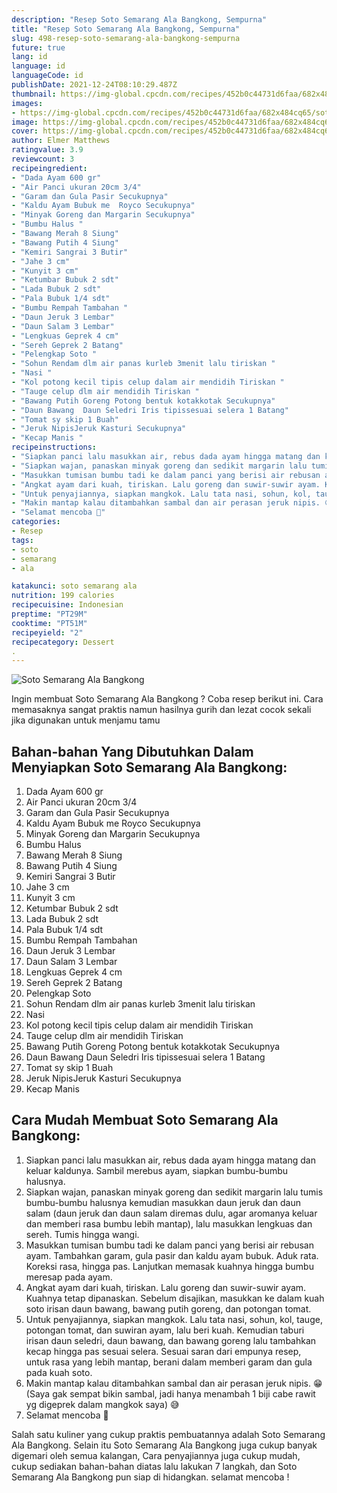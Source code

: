 ```yaml
---
description: "Resep Soto Semarang Ala Bangkong, Sempurna"
title: "Resep Soto Semarang Ala Bangkong, Sempurna"
slug: 498-resep-soto-semarang-ala-bangkong-sempurna
future: true
lang: id
language: id
languageCode: id
publishDate: 2021-12-24T08:10:29.487Z 
thumbnail: https://img-global.cpcdn.com/recipes/452b0c44731d6faa/682x484cq65/soto-semarang-ala-bangkong-foto-resep-utama.png
images:
- https://img-global.cpcdn.com/recipes/452b0c44731d6faa/682x484cq65/soto-semarang-ala-bangkong-foto-resep-utama.png
image: https://img-global.cpcdn.com/recipes/452b0c44731d6faa/682x484cq65/soto-semarang-ala-bangkong-foto-resep-utama.png
cover: https://img-global.cpcdn.com/recipes/452b0c44731d6faa/682x484cq65/soto-semarang-ala-bangkong-foto-resep-utama.png
author: Elmer Matthews
ratingvalue: 3.9
reviewcount: 3
recipeingredient:
- "Dada Ayam 600 gr"
- "Air Panci ukuran 20cm 3/4"
- "Garam dan Gula Pasir Secukupnya"
- "Kaldu Ayam Bubuk me  Royco Secukupnya"
- "Minyak Goreng dan Margarin Secukupnya"
- "Bumbu Halus "
- "Bawang Merah 8 Siung"
- "Bawang Putih 4 Siung"
- "Kemiri Sangrai 3 Butir"
- "Jahe 3 cm"
- "Kunyit 3 cm"
- "Ketumbar Bubuk 2 sdt"
- "Lada Bubuk 2 sdt"
- "Pala Bubuk 1/4 sdt"
- "Bumbu Rempah Tambahan "
- "Daun Jeruk 3 Lembar"
- "Daun Salam 3 Lembar"
- "Lengkuas Geprek 4 cm"
- "Sereh Geprek 2 Batang"
- "Pelengkap Soto "
- "Sohun Rendam dlm air panas kurleb 3menit lalu tiriskan "
- "Nasi "
- "Kol potong kecil tipis celup dalam air mendidih Tiriskan "
- "Tauge celup dlm air mendidih Tiriskan "
- "Bawang Putih Goreng Potong bentuk kotakkotak Secukupnya"
- "Daun Bawang  Daun Seledri Iris tipissesuai selera 1 Batang"
- "Tomat sy skip 1 Buah"
- "Jeruk NipisJeruk Kasturi Secukupnya"
- "Kecap Manis "
recipeinstructions:
- "Siapkan panci lalu masukkan air, rebus dada ayam hingga matang dan keluar kaldunya. Sambil merebus ayam, siapkan bumbu-bumbu halusnya."
- "Siapkan wajan, panaskan minyak goreng dan sedikit margarin lalu tumis bumbu-bumbu halusnya kemudian masukkan daun jeruk dan daun salam (daun jeruk dan daun salam diremas dulu, agar aromanya keluar dan memberi rasa bumbu lebih mantap), lalu masukkan lengkuas dan sereh. Tumis hingga wangi."
- "Masukkan tumisan bumbu tadi ke dalam panci yang berisi air rebusan ayam. Tambahkan garam, gula pasir dan kaldu ayam bubuk. Aduk rata. Koreksi rasa, hingga pas. Lanjutkan memasak kuahnya hingga bumbu meresap pada ayam."
- "Angkat ayam dari kuah, tiriskan. Lalu goreng dan suwir-suwir ayam. Kuahnya tetap dipanaskan. Sebelum disajikan, masukkan ke dalam kuah soto irisan daun bawang, bawang putih goreng, dan potongan tomat."
- "Untuk penyajiannya, siapkan mangkok. Lalu tata nasi, sohun, kol, tauge, potongan tomat, dan suwiran ayam, lalu beri kuah. Kemudian taburi irisan daun seledri, daun bawang, dan bawang goreng lalu tambahkan kecap hingga pas sesuai selera. Sesuai saran dari empunya resep, untuk rasa yang lebih mantap, berani dalam memberi garam dan gula pada kuah soto."
- "Makin mantap kalau ditambahkan sambal dan air perasan jeruk nipis. 😁 (Saya gak sempat bikin sambal, jadi hanya menambah 1 biji cabe rawit yg digeprek dalam mangkok saya) 😅"
- "Selamat mencoba 🥰"
categories:
- Resep
tags:
- soto
- semarang
- ala

katakunci: soto semarang ala 
nutrition: 199 calories
recipecuisine: Indonesian
preptime: "PT29M"
cooktime: "PT51M"
recipeyield: "2"
recipecategory: Dessert
. 
---
```



![Soto Semarang Ala Bangkong](https://img-global.cpcdn.com/recipes/452b0c44731d6faa/682x484cq65/soto-semarang-ala-bangkong-foto-resep-utama.png)

Ingin membuat Soto Semarang Ala Bangkong ? Coba resep berikut ini. Cara memasaknya sangat praktis namun hasilnya gurih dan lezat cocok sekali jika digunakan untuk menjamu tamu

<!--inarticleads1-->

## Bahan-bahan Yang Dibutuhkan Dalam Menyiapkan Soto Semarang Ala Bangkong:

1. Dada Ayam 600 gr
1. Air Panci ukuran 20cm 3/4
1. Garam dan Gula Pasir Secukupnya
1. Kaldu Ayam Bubuk me  Royco Secukupnya
1. Minyak Goreng dan Margarin Secukupnya
1. Bumbu Halus 
1. Bawang Merah 8 Siung
1. Bawang Putih 4 Siung
1. Kemiri Sangrai 3 Butir
1. Jahe 3 cm
1. Kunyit 3 cm
1. Ketumbar Bubuk 2 sdt
1. Lada Bubuk 2 sdt
1. Pala Bubuk 1/4 sdt
1. Bumbu Rempah Tambahan 
1. Daun Jeruk 3 Lembar
1. Daun Salam 3 Lembar
1. Lengkuas Geprek 4 cm
1. Sereh Geprek 2 Batang
1. Pelengkap Soto 
1. Sohun Rendam dlm air panas kurleb 3menit lalu tiriskan 
1. Nasi 
1. Kol potong kecil tipis celup dalam air mendidih Tiriskan 
1. Tauge celup dlm air mendidih Tiriskan 
1. Bawang Putih Goreng Potong bentuk kotakkotak Secukupnya
1. Daun Bawang  Daun Seledri Iris tipissesuai selera 1 Batang
1. Tomat sy skip 1 Buah
1. Jeruk NipisJeruk Kasturi Secukupnya
1. Kecap Manis 



<!--inarticleads2-->

## Cara Mudah Membuat Soto Semarang Ala Bangkong:

1. Siapkan panci lalu masukkan air, rebus dada ayam hingga matang dan keluar kaldunya. Sambil merebus ayam, siapkan bumbu-bumbu halusnya.
1. Siapkan wajan, panaskan minyak goreng dan sedikit margarin lalu tumis bumbu-bumbu halusnya kemudian masukkan daun jeruk dan daun salam (daun jeruk dan daun salam diremas dulu, agar aromanya keluar dan memberi rasa bumbu lebih mantap), lalu masukkan lengkuas dan sereh. Tumis hingga wangi.
1. Masukkan tumisan bumbu tadi ke dalam panci yang berisi air rebusan ayam. Tambahkan garam, gula pasir dan kaldu ayam bubuk. Aduk rata. Koreksi rasa, hingga pas. Lanjutkan memasak kuahnya hingga bumbu meresap pada ayam.
1. Angkat ayam dari kuah, tiriskan. Lalu goreng dan suwir-suwir ayam. Kuahnya tetap dipanaskan. Sebelum disajikan, masukkan ke dalam kuah soto irisan daun bawang, bawang putih goreng, dan potongan tomat.
1. Untuk penyajiannya, siapkan mangkok. Lalu tata nasi, sohun, kol, tauge, potongan tomat, dan suwiran ayam, lalu beri kuah. Kemudian taburi irisan daun seledri, daun bawang, dan bawang goreng lalu tambahkan kecap hingga pas sesuai selera. Sesuai saran dari empunya resep, untuk rasa yang lebih mantap, berani dalam memberi garam dan gula pada kuah soto.
1. Makin mantap kalau ditambahkan sambal dan air perasan jeruk nipis. 😁 (Saya gak sempat bikin sambal, jadi hanya menambah 1 biji cabe rawit yg digeprek dalam mangkok saya) 😅
1. Selamat mencoba 🥰




Salah satu kuliner yang cukup praktis pembuatannya adalah  Soto Semarang Ala Bangkong. Selain itu  Soto Semarang Ala Bangkong  juga cukup banyak digemari oleh semua kalangan, Cara penyajiannya juga cukup mudah, cukup sediakan bahan-bahan diatas lalu lakukan 7 langkah, dan  Soto Semarang Ala Bangkong  pun siap di hidangkan. selamat mencoba !
